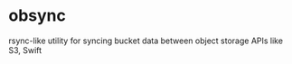 obsync
======

rsync-like utility for syncing bucket data between object storage APIs like S3, Swift